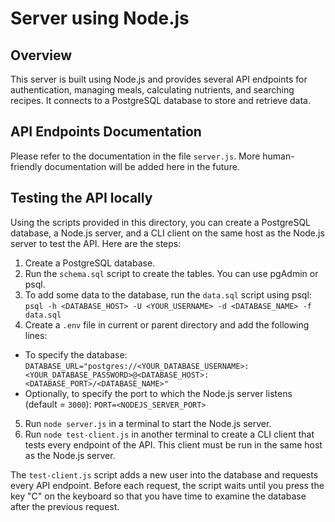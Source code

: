 # Server using Node.js

## Overview

This server is built using Node.js and provides several API endpoints for authentication, managing meals, calculating nutrients, and searching recipes. It connects to a PostgreSQL database to store and retrieve data.

## API Endpoints Documentation

Please refer to the documentation in the file `server.js`. More human-friendly documentation will be added here in the future.

## Testing the API locally

Using the scripts provided in this directory, you can create a PostgreSQL database, a Node.js server, and a CLI client on the same host as the Node.js server to test the API. Here are the steps:

1. Create a PostgreSQL database.
2. Run the `schema.sql` script to create the tables. You can use pgAdmin or psql. 
3. To add some data to the database, run the `data.sql` script using psql:
```psql -h <DATABASE_HOST> -U <YOUR_USERNAME> -d <DATABASE_NAME> -f data.sql```
4. Create a `.env` file in current or parent directory and add the following lines:
 * To specify the database: ```DATABASE_URL="postgres://<YOUR_DATABASE_USERNAME>:<YOUR_DATABASE_PASSWORD>@<DATABASE_HOST>:<DATABASE_PORT>/<DATABASE_NAME>"```
 * Optionally, to specify the port to which the Node.js server listens (default = `3000`): ```PORT=<NODEJS_SERVER_PORT>```
5. Run `node server.js` in a terminal to start the Node.js server.
6. Run `node test-client.js` in another terminal to create a CLI client that tests every endpoint of the API. This client must be run in the same host as the Node.js server.

The `test-client.js` script adds a new user into the database and requests every API endpoint. Before each request, the script waits until you press the key "C" on the keyboard so that you have time to examine the database after the previous request.
